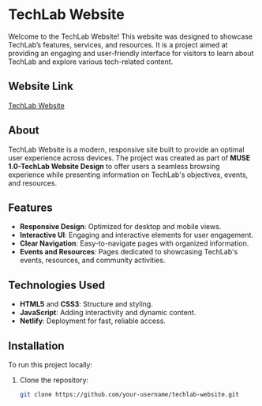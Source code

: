 # TechLab Website

Welcome to the TechLab Website! This website was designed to showcase TechLab’s features, services, and resources. It is a project aimed at providing an engaging and user-friendly interface for visitors to learn about TechLab and explore various tech-related content.

## Website Link
[TechLab Website](https://tech-lab-website.netlify.app)

## About
TechLab Website is a modern, responsive site built to provide an optimal user experience across devices. The project was created as part of **MUSE 1.0-TechLab Website Design** to offer users a seamless browsing experience while presenting information on TechLab's objectives, events, and resources.

## Features
- **Responsive Design**: Optimized for desktop and mobile views.
- **Interactive UI**: Engaging and interactive elements for user engagement.
- **Clear Navigation**: Easy-to-navigate pages with organized information.
- **Events and Resources**: Pages dedicated to showcasing TechLab's events, resources, and community activities.

## Technologies Used
- **HTML5** and **CSS3**: Structure and styling.
- **JavaScript**: Adding interactivity and dynamic content.
- **Netlify**: Deployment for fast, reliable access.

## Installation
To run this project locally:
1. Clone the repository:
   ```bash
   git clone https://github.com/your-username/techlab-website.git
